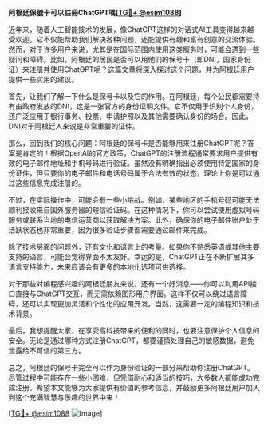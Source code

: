 **阿根廷保號卡可以註冊ChatGPT嗎[[TG💪+ @esim1088](https://t.me/s/esim1088)]**

近年来，随着人工智能技术的发展，像ChatGPT这样的对话式AI工具变得越来越受欢迎。它不仅能帮助我们解决各种问题，还能提供有趣和富有创意的交流体验。然而，对于许多用户来说，尤其是在国际范围内使用这类服务时，可能会遇到一些疑问和障碍。比如，阿根廷的居民是否可以用他们的保号卡（即DNI，国家身份证）来注册并使用ChatGPT呢？这篇文章将深入探讨这个问题，并为阿根廷用户提供一些实用的建议。

首先，让我们了解一下什么是保号卡以及它的作用。在阿根廷，每个公民都需要持有由政府发放的DNI，这是一张官方的身份证明文件。它不仅用于识别个人身份，还广泛应用于银行事务、投票、申请护照以及其他需要确认身份的场合。因此，DNI对于阿根廷人来说是非常重要的证件。

那么，回到我们的核心问题：阿根廷的保号卡是否能够用来注册ChatGPT呢？答案是肯定的！根据OpenAI的官方政策，ChatGPT的注册流程通常要求用户提供有效的电子邮件地址和手机号码进行验证。虽然没有明确指出必须使用特定国家的身份证件，但只要你的电子邮件和电话号码属于合法有效的状态，理论上你是可以通过这些信息完成注册的。

不过，在实际操作中，可能会有一些小挑战。例如，某些地区的手机号码可能无法顺利接收来自国外服务器的短信验证码。在这种情况下，你可以尝试使用虚拟号码服务或联系当地的电信运营商以获取解决方案。此外，确保你的电子邮件账户处于活跃状态也非常重要，因为很多验证步骤都需要通过邮件来完成。

除了技术层面的问题外，还有文化和语言上的考量。如果你不熟悉英语或其他主要支持的语言，可能会觉得界面不太友好。幸运的是，ChatGPT正在不断扩展其多语言支持能力，未来应该会有更多的本地化选项可供选择。

对于那些对编程感兴趣的阿根廷朋友来说，还有一个好消息——你可以利用API接口直接与ChatGPT交互，而无需依赖图形用户界面。这样不仅可以绕过语言障碍，还可以实现更加灵活和个性化的应用开发。当然，这需要一定的编程知识和技术背景。

最后，我想提醒大家，在享受高科技带来的便利的同时，也要注意保护个人信息的安全。无论是通过哪种方式注册ChatGPT，都要谨慎处理自己的敏感数据，避免泄露给不可信的第三方。

总之，阿根廷的保号卡完全可以作为身份验证的一部分来帮助你注册ChatGPT。尽管过程中可能存在一些小困难，但凭借耐心和适当的技巧，大多数人都能成功完成注册。希望本文能够为大家提供有价值的参考信息，并鼓励更多阿根廷用户加入到这个充满智慧与乐趣的世界中来！

[[TG💪+ @esim1088](https://t.me/s/esim1088) ![Image](https://i.postimg.cc/4NQfJmqS/Snipaste-2025-05-13-00-14-12.png)]